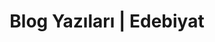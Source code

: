 ---
layout: blogpost
headline: "Blog Yazıları | Edebiyat"
title: "Blog Yazıları | Edebiyat"
key: "blog"
description: "Edebiyat Yarışmaları blog yazılarımız."
permalink: "blog/"
---